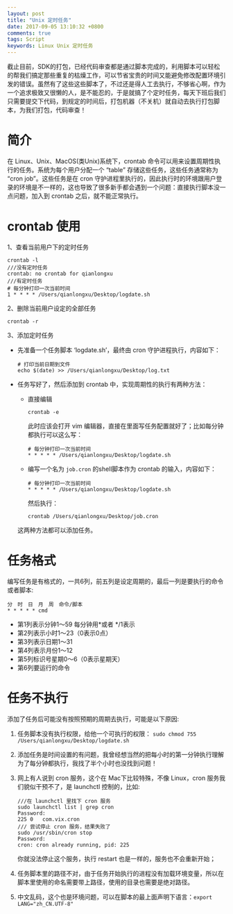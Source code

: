 ```yaml
---
layout: post
title: "Unix 定时任务"
date: 2017-09-05 13:10:32 +0800
comments: true
tags: Script
keywords: Linux Unix 定时任务
---
```


截止目前，SDK的打包，已经代码审查都是通过脚本完成的，利用脚本可以轻松的帮我们搞定那些重复的枯燥工作，可以节省宝贵的时间又能避免修改配置环境引发的错误。虽然有了这些这些脚本了，不过还是得人工去执行，不够省心啊，作为一个追求极致又很懒的人，是不能忍的，于是就搞了个定时任务，每天下班后我们只需要提交下代码，到规定的时间后，打包机器（不关机）就自动去执行打包脚本，为我们打包，代码审查！

# 简介

在 Linux、Unix、MacOS(类Unix)系统下，crontab 命令可以用来设置周期性执行的任务。系统为每个用户分配一个 “table” 存储这些任务，这些任务通常称为 “cron job”。这些任务是在 cron 守护进程里执行的，因此执行时的环境跟用户登录的环境是不一样的，这也导致了很多新手都会遇到一个问题：直接执行脚本没一点问题，加入到 crontab 之后，就不能正常执行。

# crontab 使用

1、查看当前用户下的定时任务

```
crontab -l
///没有定时任务
crontab: no crontab for qianlongxu
///有定时任务
# 每分钟打印一次当前时间
1 * * * * /Users/qianlongxu/Desktop/logdate.sh
```

2、删除当前用户设定的全部任务

```
crontab -r
```

3、添加定时任务

- 先准备一个任务脚本 ‘logdate.sh’，最终由 cron 守护进程执行，内容如下：

	```
	# 打印当前日期到文件
	echo $(date) >> /Users/qianlongxu/Desktop/log.txt
	```

- 任务写好了，然后添加到 crontab 中，实现周期性的执行有两种方法：
	
   - 直接编辑

		```
		crontab -e
		```

		此时应该会打开 vim 编辑器，直接在里面写任务配置就好了；比如每分钟都执行可以这么写：
		
		```
		# 每分钟打印一次当前时间
		* * * * * /Users/qianlongxu/Desktop/logdate.sh
		```
		
	- 编写一个名为 `job.cron` 的shell脚本作为 crontab 的输入，内容如下：
	
		```
		# 每分钟打印一次当前时间
		* * * * * /Users/qianlongxu/Desktop/logdate.sh
		```
 		然后执行：
 		
		```
		crontab /Users/qianlongxu/Desktop/job.cron
		```


  这两种方法都可以添加任务。

# 任务格式

编写任务是有格式的，一共6列，前五列是设定周期的，最后一列是要执行的命令或者脚本:

```
分　时　日　月　周　命令/脚本
* * * * * cmd
```

- 第1列表示分钟1～59 每分钟用*或者 */1表示 
- 第2列表示小时1～23（0表示0点） 
- 第3列表示日期1～31 
- 第4列表示月份1～12 
- 第5列标识号星期0～6（0表示星期天） 
- 第6列要运行的命令 

# 任务不执行

添加了任务后可能没有按照预期的周期去执行，可能是以下原因:

1. 任务脚本没有执行权限，给他一个可执行的权限： `sudo chmod 755 /Users/qianlongxu/Desktop/logdate.sh`
2. 添加任务是时间设置的有问题，我曾经想当然的把每小时的第一分钟执行理解为了每分钟都执行，我找了半个小时也没找到问题！
3. 网上有人说到 cron 服务，这个在 Mac下比较特殊，不像 Linux，cron 服务我们貌似干预不了，是 launchctl 控制的，比如:
	
	```
	///在 launchctl 里找下 cron 服务
	sudo launchctl list | grep cron
	Password:
	225	0	com.vix.cron
   /// 尝试停止 cron 服务，结果失败了
	sudo /usr/sbin/cron stop
	Password:
	cron: cron already running, pid: 225
	```
	
	你就没法停止这个服务，执行 restart 也是一样的，服务也不会重新开始；

4. 任务脚本里的路径不对，由于任务开始执行的进程没有加载环境变量，所以在脚本里使用的命名需要带上路径，使用的目录也需要是绝对路径。
5. 中文乱码，这个也是环境问题，可以在脚本的最上面声明下语言：`export LANG="zh_CN.UTF-8"`